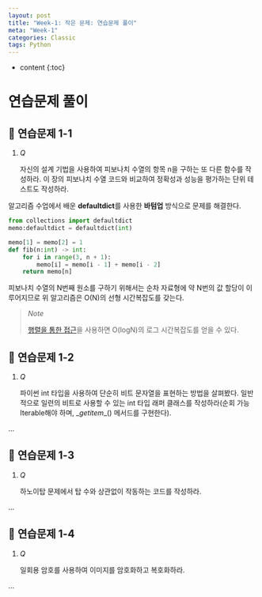 ```yaml
---
layout: post
title: "Week-1: 작은 문제: 연습문제 풀이"
meta: "Week-1"
categories: Classic
tags: Python
---
```


* content
{:toc}
# 연습문제 풀이

## 📝 연습문제 1-1

1. *Q*

   자신의 설계 기법을 사용하여 피보나치 수열의 항목 n을 구하는 또 다른 함수를 작성하라. 이 장의 피보나치 수열 코드와 비교하여 정확성과 성능을 평가하는 단위 테스트도 작성하라.

알고리즘 수업에서 배운 **defaultdict**를 사용한 **바텀업** 방식으로 문제를 해결한다.

```python
from collections import defaultdict
memo:defaultdict = defaultdict(int)

memo[1] = memo[2] = 1
def fib(n:int) -> int:
    for i in range(3, n + 1):
        memo[i] = memo[i - 1] + memo[i - 2]
    return memo[n]
```

피보나치 수열의 N번째 원소를 구하기 위해서는 순차 자료형에 약 N번의 값 할당이 이루어지므로 위 알고리즘은 O(N)의 선형 시간복잡도를 갖는다.

> *Note*
>
> [행렬을 통한 접근](https://blog.joyfui.com/1148)을 사용하면 O(logN)의 로그 시간복잡도를 얻을 수 있다.

## 📝 연습문제 1-2

1. *Q*

   파이썬 int 타입을 사용하여 단순히 비트 문자열을 표현하는 방법을 살펴봤다. 일반적으로 일련의 비트로 사용할 수 있는 int 타입 래퍼 클래스를 작성하라(순회 가능Iterable해야 하며, \__getitem__() 메서드를 구현한다).

...

## 📝 연습문제 1-3

1. *Q*

   하노이탑 문제에서 탑 수와 상관없이 작동하는 코드를 작성하라.

...

## 📝 연습문제 1-4

1. *Q*

   일회용 암호를 사용하여 이미지를 암호화하고 복호화하라.

...


